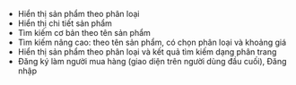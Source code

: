 + Hiển thị sản phẩm theo phân loại
+ Hiển thị chi tiết sản phẩm
+ Tìm kiếm cơ bản theo tên sản phẩm
+ Tìm kiếm nâng cao: theo tên sản phẩm, có chọn phân loại và khoảng giá
+ Hiển thị sản phẩm theo phân loại và kết quả tìm kiếm dạng phân trang
+ Đăng ký làm người mua hàng (giao diện trên người dùng đầu cuối), Đăng nhập
